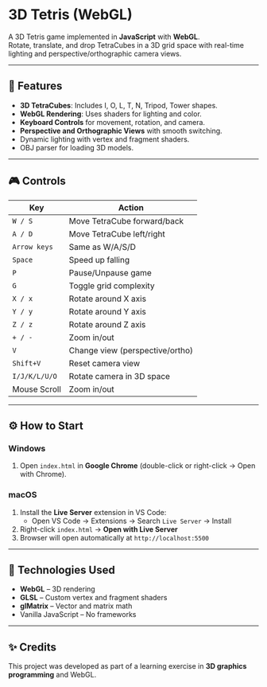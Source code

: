 # 3D Tetris (WebGL)

A 3D Tetris game implemented in **JavaScript** with **WebGL**.  
Rotate, translate, and drop TetraCubes in a 3D grid space with real-time lighting and perspective/orthographic camera views.

---

## 🚀 Features

- **3D TetraCubes**: Includes I, O, L, T, N, Tripod, Tower shapes.
- **WebGL Rendering**: Uses shaders for lighting and color.
- **Keyboard Controls** for movement, rotation, and camera.
- **Perspective and Orthographic Views** with smooth switching.
- Dynamic lighting with vertex and fragment shaders.
- OBJ parser for loading 3D models.

---

## 🎮 Controls

| Key              | Action                         |
|------------------|---------------------------------|
| `W / S`          | Move TetraCube forward/back    |
| `A / D`          | Move TetraCube left/right      |
| `Arrow keys`     | Same as W/A/S/D                |
| `Space`          | Speed up falling               |
| `P`              | Pause/Unpause game             |
| `G`              | Toggle grid complexity         |
| `X / x`          | Rotate around X axis           |
| `Y / y`          | Rotate around Y axis           |
| `Z / z`          | Rotate around Z axis           |
| `+ / -`          | Zoom in/out                    |
| `V`              | Change view (perspective/ortho)|
| `Shift+V`        | Reset camera view              |
| `I/J/K/L/U/O`    | Rotate camera in 3D space       |
| Mouse Scroll     | Zoom in/out                    |

---

## ⚙️ How to Start

### Windows
1. Open `index.html` in **Google Chrome** (double-click or right-click → Open with Chrome).  

### macOS
1. Install the **Live Server** extension in VS Code:
   - Open VS Code → Extensions → Search `Live Server` → Install
2. Right-click `index.html` → **Open with Live Server**
3. Browser will open automatically at `http://localhost:5500`

---

## 🖤 Technologies Used
- **WebGL** – 3D rendering
- **GLSL** – Custom vertex and fragment shaders
- **glMatrix** – Vector and matrix math
- Vanilla JavaScript – No frameworks

---

## ✨ Credits
This project was developed as part of a learning exercise in **3D graphics programming** and WebGL.
